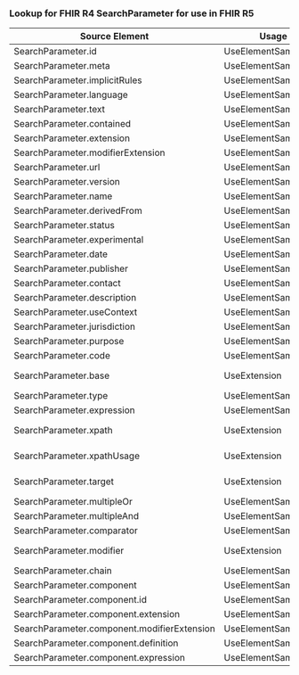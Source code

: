 ### Lookup for FHIR R4 SearchParameter for use in FHIR R5

| Source Element | Usage | Target |
| -------------- | ----- | ------ |
| SearchParameter.id | UseElementSameName | SearchParameter.id |
| SearchParameter.meta | UseElementSameName | SearchParameter.meta |
| SearchParameter.implicitRules | UseElementSameName | SearchParameter.implicitRules |
| SearchParameter.language | UseElementSameName | SearchParameter.language |
| SearchParameter.text | UseElementSameName | SearchParameter.text |
| SearchParameter.contained | UseElementSameName | SearchParameter.contained |
| SearchParameter.extension | UseElementSameName | SearchParameter.extension |
| SearchParameter.modifierExtension | UseElementSameName | SearchParameter.modifierExtension |
| SearchParameter.url | UseElementSameName | SearchParameter.url |
| SearchParameter.version | UseElementSameName | SearchParameter.version |
| SearchParameter.name | UseElementSameName | SearchParameter.name |
| SearchParameter.derivedFrom | UseElementSameName | SearchParameter.derivedFrom |
| SearchParameter.status | UseElementSameName | SearchParameter.status |
| SearchParameter.experimental | UseElementSameName | SearchParameter.experimental |
| SearchParameter.date | UseElementSameName | SearchParameter.date |
| SearchParameter.publisher | UseElementSameName | SearchParameter.publisher |
| SearchParameter.contact | UseElementSameName | SearchParameter.contact |
| SearchParameter.description | UseElementSameName | SearchParameter.description |
| SearchParameter.useContext | UseElementSameName | SearchParameter.useContext |
| SearchParameter.jurisdiction | UseElementSameName | SearchParameter.jurisdiction |
| SearchParameter.purpose | UseElementSameName | SearchParameter.purpose |
| SearchParameter.code | UseElementSameName | SearchParameter.code |
| SearchParameter.base | UseExtension | http://hl7.org/fhir/4.0/StructureDefinition/extension-SearchParameter.base |
| SearchParameter.type | UseElementSameName | SearchParameter.type |
| SearchParameter.expression | UseElementSameName | SearchParameter.expression |
| SearchParameter.xpath | UseExtension | http://hl7.org/fhir/4.0/StructureDefinition/extension-SearchParameter.xpath |
| SearchParameter.xpathUsage | UseExtension | http://hl7.org/fhir/4.0/StructureDefinition/extension-SearchParameter.xpathUsage |
| SearchParameter.target | UseExtension | http://hl7.org/fhir/4.0/StructureDefinition/extension-SearchParameter.target |
| SearchParameter.multipleOr | UseElementSameName | SearchParameter.multipleOr |
| SearchParameter.multipleAnd | UseElementSameName | SearchParameter.multipleAnd |
| SearchParameter.comparator | UseElementSameName | SearchParameter.comparator |
| SearchParameter.modifier | UseExtension | http://hl7.org/fhir/4.0/StructureDefinition/extension-SearchParameter.modifier |
| SearchParameter.chain | UseElementSameName | SearchParameter.chain |
| SearchParameter.component | UseElementSameName | SearchParameter.component |
| SearchParameter.component.id | UseElementSameName | SearchParameter.component.id |
| SearchParameter.component.extension | UseElementSameName | SearchParameter.component.extension |
| SearchParameter.component.modifierExtension | UseElementSameName | SearchParameter.component.modifierExtension |
| SearchParameter.component.definition | UseElementSameName | SearchParameter.component.definition |
| SearchParameter.component.expression | UseElementSameName | SearchParameter.component.expression |
